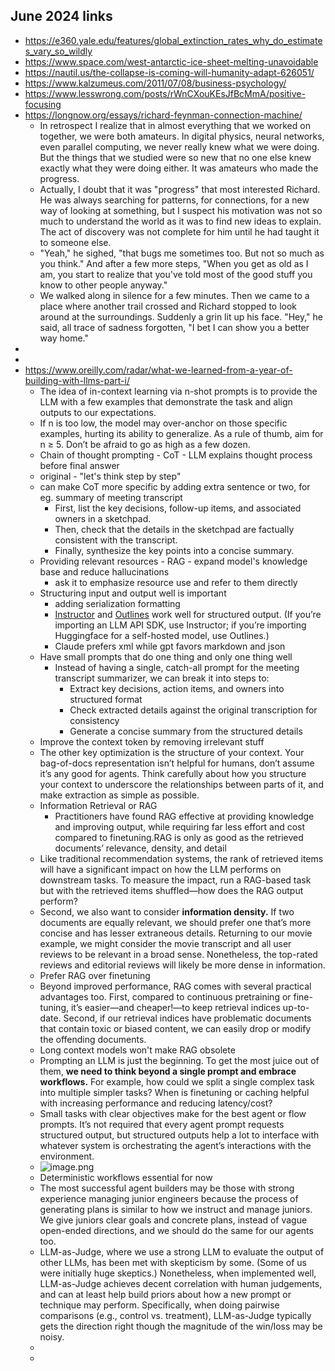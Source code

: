 ## June 2024 links

- https://e360.yale.edu/features/global_extinction_rates_why_do_estimates_vary_so_wildly
- https://www.space.com/west-antarctic-ice-sheet-melting-unavoidable
- https://nautil.us/the-collapse-is-coming-will-humanity-adapt-626051/
- https://www.kalzumeus.com/2011/07/08/business-psychology/
- https://www.lesswrong.com/posts/rWnCXouKEsJfBcMmA/positive-focusing
- https://longnow.org/essays/richard-feynman-connection-machine/
  - In retrospect I realize that in almost everything that we worked on together, we were both amateurs. In digital physics, neural networks, even parallel computing, we never really knew what we were doing. But the things that we studied were so new that no one else knew exactly what they were doing either. It was amateurs who made the progress.
  - Actually, I doubt that it was "progress" that most interested Richard. He was always searching for patterns, for connections, for a new way of looking at something, but I suspect his motivation was not so much to understand the world as it was to find new ideas to explain. The act of discovery was not complete for him until he had taught it to someone else.
  - "Yeah," he sighed, "that bugs me sometimes too. But not so much as you think." And after a few more steps, "When you get as old as I am, you start to realize that you've told most of the good stuff you know to other people anyway."
  - We walked along in silence for a few minutes. Then we came to a place where another trail crossed and Richard stopped to look around at the surroundings. Suddenly a grin lit up his face. "Hey," he said, all trace of sadness forgotten, "I bet I can show you a better way home."
-
-
- https://www.oreilly.com/radar/what-we-learned-from-a-year-of-building-with-llms-part-i/
  - The idea of in-context learning via n-shot prompts is to provide the LLM with a few examples that demonstrate the task and align outputs to our expectations.
  - If n is too low, the model may over-anchor on those specific examples, hurting its ability to generalize. As a rule of thumb, aim for n ≥ 5. Don’t be afraid to go as high as a few dozen.
  - Chain of thought prompting - CoT - LLM explains thought process before final answer
  - original - "let's think step by step"
  - can make CoT more specific by adding extra sentence or two, for eg. summary of meeting transcript
    - First, list the key decisions, follow-up items, and associated owners in a sketchpad.
    - Then, check that the details in the sketchpad are factually consistent with the transcript.
    - Finally, synthesize the key points into a concise summary.
  - Providing relevant resources - RAG - expand model's knowledge base and reduce hallucinations
    - ask it to emphasize resource use and refer to them directly
  - Structuring input and output well is important
    - adding serialization formatting
    - [Instructor](https://github.com/jxnl/instructor) and [Outlines](https://github.com/outlines-dev/outlines) work well for structured output. (If you’re importing an LLM API SDK, use Instructor; if you’re importing Huggingface for a self-hosted model, use Outlines.)
    - Claude prefers xml while gpt favors markdown and json
  - Have small prompts that do one thing and only one thing well
    - Instead of having a single, catch-all prompt for the meeting transcript summarizer, we can break it into steps to:
      - Extract key decisions, action items, and owners into structured format
      - Check extracted details against the original transcription for consistency
      - Generate a concise summary from the structured details
  - Improve the context token by removing irrelevant stuff
  - The other key optimization is the structure of your context. Your bag-of-docs representation isn’t helpful for humans, don’t assume it’s any good for agents. Think carefully about how you structure your context to underscore the relationships between parts of it, and make extraction as simple as possible.
  - Information Retrieval or RAG
    - Practitioners have found RAG effective at providing knowledge and improving output, while requiring far less effort and cost compared to finetuning.RAG is only as good as the retrieved documents’ relevance, density, and detail
  - Like traditional recommendation systems, the rank of retrieved items will have a significant impact on how the LLM performs on downstream tasks. To measure the impact, run a RAG-based task but with the retrieved items shuffled—how does the RAG output perform?
  - Second, we also want to consider **information density.** If two documents are equally relevant, we should prefer one that’s more concise and has lesser extraneous details. Returning to our movie example, we might consider the movie transcript and all user reviews to be relevant in a broad sense. Nonetheless, the top-rated reviews and editorial reviews will likely be more dense in information.
  - Prefer RAG over finetuning
  - Beyond improved performance, RAG comes with several practical advantages too. First, compared to continuous pretraining or fine-tuning, it’s easier—and cheaper!—to keep retrieval indices up-to-date. Second, if our retrieval indices have problematic documents that contain toxic or biased content, we can easily drop or modify the offending documents.
  - Long context models won't make RAG obsolete
  - Prompting an LLM is just the beginning. To get the most juice out of them, **we need to think beyond a single prompt and embrace workflows.** For example, how could we split a single complex task into multiple simpler tasks? When is finetuning or caching helpful with increasing performance and reducing latency/cost?
  - Small tasks with clear objectives make for the best agent or flow prompts. It’s not required that every agent prompt requests structured output, but structured outputs help a lot to interface with whatever system is orchestrating the agent’s interactions with the environment.
  - ![image.png](../assets/image_1717508853283_0.png)
  - Deterministic workflows essential for now
  - The most successful agent builders may be those with strong experience managing junior engineers because the process of generating plans is similar to how we instruct and manage juniors. We give juniors clear goals and concrete plans, instead of vague open-ended directions, and we should do the same for our agents too.
  - LLM-as-Judge, where we use a strong LLM to evaluate the output of other LLMs, has been met with skepticism by some. (Some of us were initially huge skeptics.) Nonetheless, when implemented well, LLM-as-Judge achieves decent correlation with human judgements, and can at least help build priors about how a new prompt or technique may perform. Specifically, when doing pairwise comparisons (e.g., control vs. treatment), LLM-as-Judge typically gets the direction right though the magnitude of the win/loss may be noisy.
  -
  -
